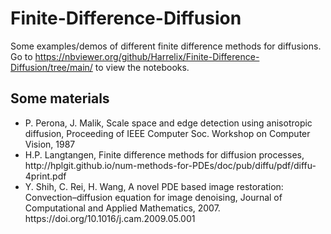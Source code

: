 # Finite-Difference-Diffusion

Some examples/demos of different finite difference methods for diffusions. <br/>
Go to https://nbviewer.org/github/Harrelix/Finite-Difference-Diffusion/tree/main/ to view the notebooks.
## Some materials
<ul>
<li>P. Perona, J. Malik, Scale space and edge detection using anisotropic diffusion, Proceeding of IEEE Computer Soc. Workshop on Computer Vision, 1987</li>
<li>H.P. Langtangen, Finite difference methods for diffusion processes, http://hplgit.github.io/num-methods-for-PDEs/doc/pub/diffu/pdf/diffu-4print.pdf</li>
<li>Y. Shih, C. Rei, H. Wang, A novel PDE based image restoration: Convection–diffusion equation for image denoising, Journal of Computational and Applied Mathematics, 2007. https://doi.org/10.1016/j.cam.2009.05.001</li>
</ul>
